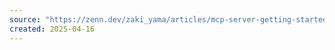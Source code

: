 ```yaml
---
source: "https://zenn.dev/zaki_yama/articles/mcp-server-getting-started"
created: 2025-04-16
---
```

